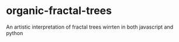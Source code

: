 # organic-fractal-trees
An artistic interpretation of fractal trees wirrten in both javascript and python
